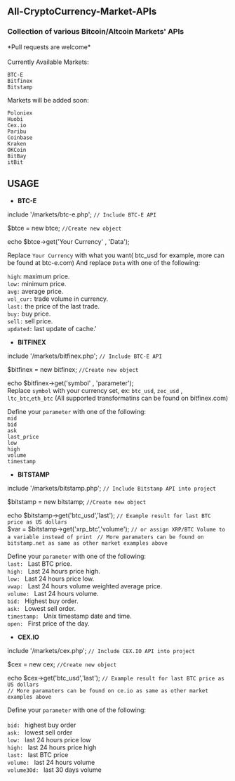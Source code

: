 <h2>All-CryptoCurrency-Market-APIs</h2>

<h3>Collection of various Bitcoin/Altcoin Markets' APIs</h3>
*Pull requests are welcome*<br>
<br>
Currently Available Markets:

    BTC-E
    Bitfinex
    Bitstamp

Markets will be added soon:

    Poloniex
    Huobi
    Cex.io
    Paribu
    Coinbase
    Kraken
    OKCoin
    BitBay
    itBit

## USAGE



 - **BTC-E**



include '/markets/btc-e.php'; `// Include BTC-E API`

$btce = new btce;  `//Create new object `

echo $btce->get('Your Currency' , 'Data'); 

Replace `Your Currency` with what you want( btc_usd for example, more can be found at btc-e.com) And replace `Data` with one of the following: 

`high`: maximum price.<br>
 `low:` minimum price.<br>
  `avg:` average price.<br>
`vol_cur:` trade volume in currency.<br>
`last:` the price of the last trade.<br>
`buy:` buy price.<br>
`sell:` sell price.<br>
`updated:` last update of cache.'<br>


- **BITFINEX**

include '/markets/bitfinex.php'; `// Include BTC-E API`

$bitfinex = new bitfinex;  `//Create new object `

echo $bitfinex->get('symbol' , 'parameter'); <br>
Replace `symbol` with your currency set, ex: `btc_usd`, `zec_usd` , `ltc_btc`,`eth_btc` (All supported transformatins can be found on bitfinex.com)

Define your `parameter` with one of the following:<br>
`mid`<br>
`bid`<br>
`ask`<br>
`last_price`<br>
`low`<br>
`high`<br>
`volume`<br>
`timestamp`<br>


- **BITSTAMP**

include '/markets/bitstamp.php'; `// Include Bitstamp API into project`

$bitstamp = new bitstamp; `//Create new object `

echo $bitstamp->get('btc_usd','last'); `// Example result for last BTC price as US dollars`<br>
$var = $bitstamp->get('xrp_btc','volume'); `// or assign XRP/BTC Volume to a variable instead of print `
`// More paramaters can be found on bitstamp.net as same as other market examples above`

Define your `parameter` with one of the following:<br>
`last: `	    Last BTC price.<br>
`high: `  	Last 24 hours price high.<br>
`low: `	    Last 24 hours price low.<br>
`vwap: `	    Last 24 hours volume weighted average price.<br>
`volume: `	Last 24 hours volume.<br>
`bid: `	    Highest buy order.<br>
`ask: `	    Lowest sell order.<br>
`timestamp: `	Unix timestamp date and time.<br>
`open: `	    First price of the day.<br>


- **CEX.IO**

include '/markets/cex.php'; `// Include CEX.IO API into project`

$cex = new cex; `//Create new object `

echo $cex->get('btc_usd','last'); `// Example result for last BTC price as US dollars`<br>
`// More paramaters can be found on ce.io as same as other market examples above`

Define your `parameter` with one of the following:<br>
<br>
`bid: `  highest buy order<br>
`ask: `  lowest sell order<br>
`low: `  last 24 hours price low<br>
`high: `  last 24 hours price high<br>
`last: `  last BTC price<br>
`volume: `  last 24 hours volume<br>
`volume30d: `  last 30 days volume<br>


